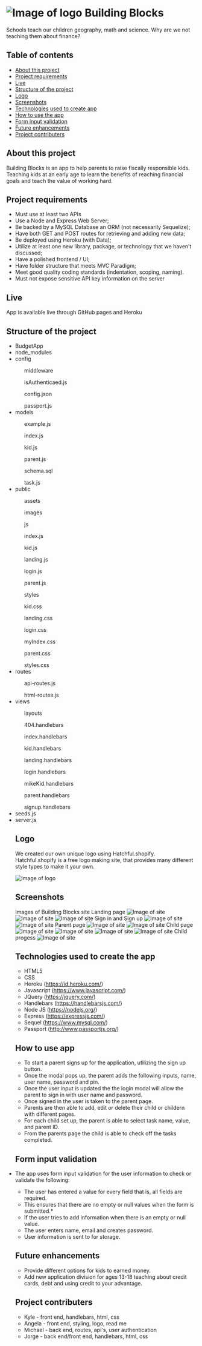 # ![Image of logo](public/assets/images/favicon.png) Building Blocks

Schools teach our children geography, math and science. Why are we not teaching them about finance?

## Table of contents

* [About this project](#about-this-project)
* [Project requirements](#project-requirements)
* [Live](#live)
* [Structure of the project](#structure-of-the-project)
* [Logo](#logo)
* [Screenshots](#screenshots)
* [Technologies used to create app](#technologies-used)
* [How to use the app](#how-to-use-app)
* [Form input validation](#form-input-validation)
* [Future enhancements](#future-enhancements)
* [Project contributers](#project-contributers)

## <a name="about-this-project"></a> About this project
<p>Building Blocks is an app to help parents to raise fiscally responsible kids.  Teaching kids at an early age to learn the benefits of reaching financial goals and teach the value of working hard.</p> 

## <a name="project-requirements"></a> Project requirements
* Must use at least two APIs
* Use a Node and Express Web Server;
* Be backed by a MySQL Database an ORM (not necessarily Sequelize);
* Have both GET and POST routes for retrieving and adding new data;
* Be deployed using Heroku (with Data);
* Utilize at least one new library, package, or technology that we haven’t discussed;
* Have a polished frontend / UI;
* Have folder structure that meets MVC Paradigm;
* Meet good quality coding standards (indentation, scoping, naming).
* Must not expose sensitive API key information on the server

## <a name="live"></a> Live
App is available live through GitHub pages and Heroku

## <a name="structure-of-the-project"></a> Structure of the project
<ul>
<li>BudgetApp</li>
    <li>node_modules</li>  
<li>config</li>
    <ol>middleware</ol>
        <ol>isAuthenticaed.js</ol>
    <ol>config.json</ol>
    <ol>passport.js</ol>
<li>models</li>
    <ol>example.js</ol>
    <ol>index.js</ol>
    <ol>kid.js</ol>
    <ol>parent.js</ol>
    <ol>schema.sql</ol>
    <ol>task.js</ol>   
<li>public</li>
    <ol>assets</ol>
    <ul> images</ul>
    <ul>js</ul>
        <ol>index.js</ol>
        <ol>kid.js</ol>
        <ol>landing.js</ol>
        <ol>login.js</ol>
        <ol>parent.js</ol>
    <ul> styles</ul>
        <ol>kid.css</ol>
        <ol>landing.css</ol>
        <ol>login.css</ol>
        <ol>myIndex.css</ol>
        <ol>parent.css</ol>
        <ol>styles.css</ol>
<li>routes</li>
    <ul>api-routes.js</ul>
    <ul>html-routes.js</ul>
<li>views</li>
    <ul>layouts</ul>
    <ul>404.handlebars</ul>
    <ul>index.handlebars</ul>
    <ul>kid.handlebars</ul>
    <ul>landing.handlebars</ul> 
    <ul>login.handlebars</ul>
    <ul>mikeKid.handlebars</ul>
    <ul>parent.handlebars</ul>
    <ul>signup.handlebars</ul>  
<li>seeds.js</li>
<li>server.js</li>


## <a name="logo"></a> Logo
We created our own unique logo using Hatchful.shopify. Hatchful.shopify is a free logo making site, that provides many different style types to make it your own.

![Image of logo](public/assets/images/pinterest_profile_image.png)


## <a name="screenshots"></a> Screenshots
Images of Building Blocks site
Landing page
![Image of site](public/assets/images/Readme1.png)
![Image of site](public/assets/images/Readme12.png)
![Image of site](public/assets/images/Readme13.png)
Sign in and Sign up
![Image of site](public/assets/images/Readme2.png)
![Image of site](public/assets/images/Readme3.png)
Parent page
![Image of site](public/assets/images/Readme4.png)
![Image of site](public/assets/images/Readme5.png)
Child page 
![Image of site](public/assets/images/Readme6.png)
![Image of site](public/assets/images/Readme7.png)
![Image of site](public/assets/images/Readme8.png)
![Image of site](public/assets/images/Readme9.png)
Child progess 
![Image of site](public/assets/images/Readme11.png)


## <a name="technologies-used"></a> Technologies used to create the app
* HTML5
* CSS
* Heroku (https://id.heroku.com/)
* Javascript (https://www.javascript.com/)
* JQuery (https://jquery.com/)
* Handlebars (https://handlebarsjs.com/)
* Node JS (https://nodejs.org/)
* Express (https://expressjs.com/)
* Sequel (https://www.mysql.com/)
* Passport (http://www.passportjs.org/)


## <a name="how-to-use-app"></a> How to use app
* To start a parent signs up for the application, utilizing the sign up button.
* Once the modal pops up, the parent adds the following inputs, name, user name, password and pin.
* Once the user input is updated the the login modal will allow the parent to sign in with user name and password.
* Once signed in the user is taken to the parent page.
* Parents are then able to add, edit or delete their child or childern with different pages.
* For each child set up, the parent is able to select task name, value, and parent ID.
* From the parents page the child is able to check off the tasks completed.


## <a name="form-input-validation"></a> Form input validation
<li>The app uses form input validation for the user information to check or validate the following:</li>

* The user has entered a value for every field that is, all fields are required.
* This ensures that there are no empty or null values when the form is submitted.*
* If the user tries to add information when there is an empty or null value.
* The user enters name, email and creates password.
* User information is sent to  for storage.

## <a name="future-enhancements"></a> Future enhancements
* Provide different options for kids to earned money.
* Add new application division for ages 13-18 teaching about credit cards, debt and using credit to your advantage.

## <a name="project-contributers"></a> Project contributers
* Kyle - front end, handlebars, html, css
* Angela - front end, styling, logo, read me
* Michael - back end, routes, api's, user authentication
* Jorge - back end/front end, handlebars, html, css